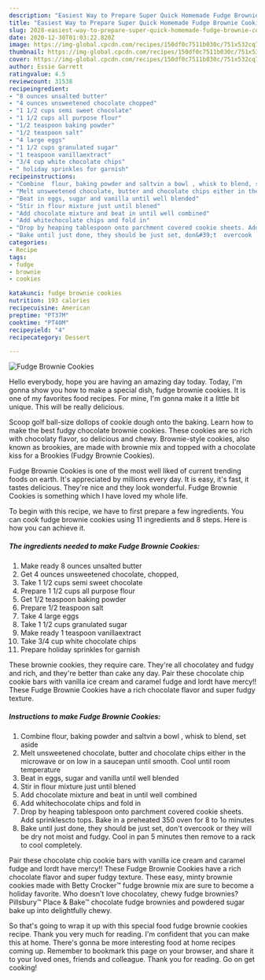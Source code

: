 ```yaml
---
description: "Easiest Way to Prepare Super Quick Homemade Fudge Brownie Cookies"
title: "Easiest Way to Prepare Super Quick Homemade Fudge Brownie Cookies"
slug: 2028-easiest-way-to-prepare-super-quick-homemade-fudge-brownie-cookies
date: 2020-12-30T01:03:22.820Z
image: https://img-global.cpcdn.com/recipes/150df0c7511b030c/751x532cq70/fudge-brownie-cookies-recipe-main-photo.jpg
thumbnail: https://img-global.cpcdn.com/recipes/150df0c7511b030c/751x532cq70/fudge-brownie-cookies-recipe-main-photo.jpg
cover: https://img-global.cpcdn.com/recipes/150df0c7511b030c/751x532cq70/fudge-brownie-cookies-recipe-main-photo.jpg
author: Essie Garrett
ratingvalue: 4.5
reviewcount: 31538
recipeingredient:
- "8 ounces unsalted butter"
- "4 ounces unsweetened chocolate chopped"
- "1 1/2 cups semi sweet chocolate"
- "1 1/2 cups all purpose flour"
- "1/2 teaspoon baking powder"
- "1/2 teaspoon salt"
- "4 large eggs"
- "1 1/2 cups granulated sugar"
- "1 teaspoon vanillaextract"
- "3/4 cup white chocolate chips"
- " holiday sprinkles for garnish"
recipeinstructions:
- "Combine  flour, baking powder and saltvin a bowl , whisk to blend, set aside"
- "Melt unsweetened chocolate, butter and chocolate chips either in the microwave or on low in a saucepan until smooth. Cool until room temperature"
- "Beat in eggs, sugar and vanilla until well blended"
- "Stir in flour mixture just until blened"
- "Add chocolate mixture and beat in until well combined"
- "Add whitechocolate chips and fold in"
- "Drop by heaping tablespoon onto parchment covered cookie sheets. Add sprinklescto tops. Bake in a preheated 350 oven for 8 to 1o minutes"
- "Bake until just done, they should be just set, don&#39;t  overcook  or they will be dry not moist and fudgy. Cool in pan 5 minutes then remove to a rack to cool completely."
categories:
- Recipe
tags:
- fudge
- brownie
- cookies

katakunci: fudge brownie cookies 
nutrition: 193 calories
recipecuisine: American
preptime: "PT37M"
cooktime: "PT40M"
recipeyield: "4"
recipecategory: Dessert

---
```



![Fudge Brownie Cookies](https://img-global.cpcdn.com/recipes/150df0c7511b030c/751x532cq70/fudge-brownie-cookies-recipe-main-photo.jpg)

Hello everybody, hope you are having an amazing day today. Today, I'm gonna show you how to make a special dish, fudge brownie cookies. It is one of my favorites food recipes. For mine, I'm gonna make it a little bit unique. This will be really delicious.

Scoop golf ball-size dollops of cookie dough onto the baking. Learn how to make the best fudgy chocolate brownie cookies. These cookies are so rich with chocolaty flavor, so delicious and chewy. Brownie-style cookies, also known as brookies, are made with brownie mix and topped with a chocolate kiss for a Brookies (Fudgy Brownie Cookies).

Fudge Brownie Cookies is one of the most well liked of current trending foods on earth. It's appreciated by millions every day. It is easy, it's fast, it tastes delicious. They're nice and they look wonderful. Fudge Brownie Cookies is something which I have loved my whole life.


To begin with this recipe, we have to first prepare a few ingredients. You can cook fudge brownie cookies using 11 ingredients and 8 steps. Here is how you can achieve it.

<!--inarticleads1-->

##### The ingredients needed to make Fudge Brownie Cookies:

1. Make ready 8 ounces unsalted butter
1. Get 4 ounces unsweetened chocolate, chopped,
1. Take 1 1/2 cups semi sweet chocolate
1. Prepare 1 1/2 cups all purpose flour
1. Get 1/2 teaspoon baking powder
1. Prepare 1/2 teaspoon salt
1. Take 4 large eggs
1. Take 1 1/2 cups granulated sugar
1. Make ready 1 teaspoon vanillaextract
1. Take 3/4 cup white chocolate chips
1. Prepare  holiday sprinkles for garnish


These brownie cookies, they require care. They&#39;re all chocolatey and fudgy and rich, and they&#39;re better than cake any day. Pair these chocolate chip cookie bars with vanilla ice cream and caramel fudge and lordt have mercy!! These Fudge Brownie Cookies have a rich chocolate flavor and super fudgy texture. 

<!--inarticleads2-->

##### Instructions to make Fudge Brownie Cookies:

1. Combine  flour, baking powder and saltvin a bowl , whisk to blend, set aside
1. Melt unsweetened chocolate, butter and chocolate chips either in the microwave or on low in a saucepan until smooth. Cool until room temperature
1. Beat in eggs, sugar and vanilla until well blended
1. Stir in flour mixture just until blened
1. Add chocolate mixture and beat in until well combined
1. Add whitechocolate chips and fold in
1. Drop by heaping tablespoon onto parchment covered cookie sheets. Add sprinklescto tops. Bake in a preheated 350 oven for 8 to 1o minutes
1. Bake until just done, they should be just set, don&#39;t  overcook  or they will be dry not moist and fudgy. Cool in pan 5 minutes then remove to a rack to cool completely.


Pair these chocolate chip cookie bars with vanilla ice cream and caramel fudge and lordt have mercy!! These Fudge Brownie Cookies have a rich chocolate flavor and super fudgy texture. These easy, minty brownie cookies made with Betty Crocker™ fudge brownie mix are sure to become a holiday favorite. Who doesn&#39;t love chocolatey, chewy fudge brownies? Pillsbury™ Place &amp; Bake™ chocolate fudge brownies and powdered sugar bake up into delightfully chewy. 

So that's going to wrap it up with this special food fudge brownie cookies recipe. Thank you very much for reading. I'm confident that you can make this at home. There's gonna be more interesting food at home recipes coming up. Remember to bookmark this page on your browser, and share it to your loved ones, friends and colleague. Thank you for reading. Go on get cooking!
